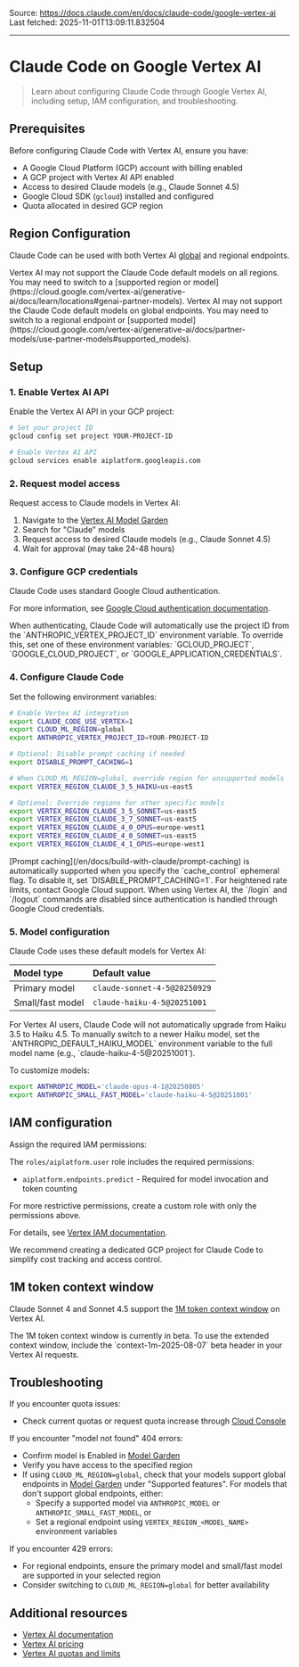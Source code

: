 Source: https://docs.claude.com/en/docs/claude-code/google-vertex-ai
Last fetched: 2025-11-01T13:09:11.832504

---

# Claude Code on Google Vertex AI

> Learn about configuring Claude Code through Google Vertex AI, including setup, IAM configuration, and troubleshooting.

## Prerequisites

Before configuring Claude Code with Vertex AI, ensure you have:

* A Google Cloud Platform (GCP) account with billing enabled
* A GCP project with Vertex AI API enabled
* Access to desired Claude models (e.g., Claude Sonnet 4.5)
* Google Cloud SDK (`gcloud`) installed and configured
* Quota allocated in desired GCP region

## Region Configuration

Claude Code can be used with both Vertex AI [global](https://cloud.google.com/blog/products/ai-machine-learning/global-endpoint-for-claude-models-generally-available-on-vertex-ai) and regional endpoints.

<Note>
  Vertex AI may not support the Claude Code default models on all regions. You may need to switch to a [supported region or model](https://cloud.google.com/vertex-ai/generative-ai/docs/learn/locations#genai-partner-models).
</Note>

<Note>
  Vertex AI may not support the Claude Code default models on global endpoints. You may need to switch to a regional endpoint or [supported model](https://cloud.google.com/vertex-ai/generative-ai/docs/partner-models/use-partner-models#supported_models).
</Note>

## Setup

### 1. Enable Vertex AI API

Enable the Vertex AI API in your GCP project:

```bash  theme={null}
# Set your project ID
gcloud config set project YOUR-PROJECT-ID

# Enable Vertex AI API
gcloud services enable aiplatform.googleapis.com
```

### 2. Request model access

Request access to Claude models in Vertex AI:

1. Navigate to the [Vertex AI Model Garden](https://console.cloud.google.com/vertex-ai/model-garden)
2. Search for "Claude" models
3. Request access to desired Claude models (e.g., Claude Sonnet 4.5)
4. Wait for approval (may take 24-48 hours)

### 3. Configure GCP credentials

Claude Code uses standard Google Cloud authentication.

For more information, see [Google Cloud authentication documentation](https://cloud.google.com/docs/authentication).

<Note>
  When authenticating, Claude Code will automatically use the project ID from the `ANTHROPIC_VERTEX_PROJECT_ID` environment variable. To override this, set one of these environment variables: `GCLOUD_PROJECT`, `GOOGLE_CLOUD_PROJECT`, or `GOOGLE_APPLICATION_CREDENTIALS`.
</Note>

### 4. Configure Claude Code

Set the following environment variables:

```bash  theme={null}
# Enable Vertex AI integration
export CLAUDE_CODE_USE_VERTEX=1
export CLOUD_ML_REGION=global
export ANTHROPIC_VERTEX_PROJECT_ID=YOUR-PROJECT-ID

# Optional: Disable prompt caching if needed
export DISABLE_PROMPT_CACHING=1

# When CLOUD_ML_REGION=global, override region for unsupported models
export VERTEX_REGION_CLAUDE_3_5_HAIKU=us-east5

# Optional: Override regions for other specific models
export VERTEX_REGION_CLAUDE_3_5_SONNET=us-east5
export VERTEX_REGION_CLAUDE_3_7_SONNET=us-east5
export VERTEX_REGION_CLAUDE_4_0_OPUS=europe-west1
export VERTEX_REGION_CLAUDE_4_0_SONNET=us-east5
export VERTEX_REGION_CLAUDE_4_1_OPUS=europe-west1
```

<Note>
  [Prompt caching](/en/docs/build-with-claude/prompt-caching) is automatically supported when you specify the `cache_control` ephemeral flag. To disable it, set `DISABLE_PROMPT_CACHING=1`. For heightened rate limits, contact Google Cloud support.
</Note>

<Note>
  When using Vertex AI, the `/login` and `/logout` commands are disabled since authentication is handled through Google Cloud credentials.
</Note>

### 5. Model configuration

Claude Code uses these default models for Vertex AI:

| Model type       | Default value                |
| :--------------- | :--------------------------- |
| Primary model    | `claude-sonnet-4-5@20250929` |
| Small/fast model | `claude-haiku-4-5@20251001`  |

<Note>
  For Vertex AI users, Claude Code will not automatically upgrade from Haiku 3.5 to Haiku 4.5. To manually switch to a newer Haiku model, set the `ANTHROPIC_DEFAULT_HAIKU_MODEL` environment variable to the full model name (e.g., `claude-haiku-4-5@20251001`).
</Note>

To customize models:

```bash  theme={null}
export ANTHROPIC_MODEL='claude-opus-4-1@20250805'
export ANTHROPIC_SMALL_FAST_MODEL='claude-haiku-4-5@20251001'
```

## IAM configuration

Assign the required IAM permissions:

The `roles/aiplatform.user` role includes the required permissions:

* `aiplatform.endpoints.predict` - Required for model invocation and token counting

For more restrictive permissions, create a custom role with only the permissions above.

For details, see [Vertex IAM documentation](https://cloud.google.com/vertex-ai/docs/general/access-control).

<Note>
  We recommend creating a dedicated GCP project for Claude Code to simplify cost tracking and access control.
</Note>

## 1M token context window

Claude Sonnet 4 and Sonnet 4.5 support the [1M token context window](/en/docs/build-with-claude/context-windows#1m-token-context-window) on Vertex AI.

<Note>
  The 1M token context window is currently in beta. To use the extended context window, include the `context-1m-2025-08-07` beta header in your Vertex AI requests.
</Note>

## Troubleshooting

If you encounter quota issues:

* Check current quotas or request quota increase through [Cloud Console](https://cloud.google.com/docs/quotas/view-manage)

If you encounter "model not found" 404 errors:

* Confirm model is Enabled in [Model Garden](https://console.cloud.google.com/vertex-ai/model-garden)
* Verify you have access to the specified region
* If using `CLOUD_ML_REGION=global`, check that your models support global endpoints in [Model Garden](https://console.cloud.google.com/vertex-ai/model-garden) under "Supported features". For models that don't support global endpoints, either:
  * Specify a supported model via `ANTHROPIC_MODEL` or `ANTHROPIC_SMALL_FAST_MODEL`, or
  * Set a regional endpoint using `VERTEX_REGION_<MODEL_NAME>` environment variables

If you encounter 429 errors:

* For regional endpoints, ensure the primary model and small/fast model are supported in your selected region
* Consider switching to `CLOUD_ML_REGION=global` for better availability

## Additional resources

* [Vertex AI documentation](https://cloud.google.com/vertex-ai/docs)
* [Vertex AI pricing](https://cloud.google.com/vertex-ai/pricing)
* [Vertex AI quotas and limits](https://cloud.google.com/vertex-ai/docs/quotas)